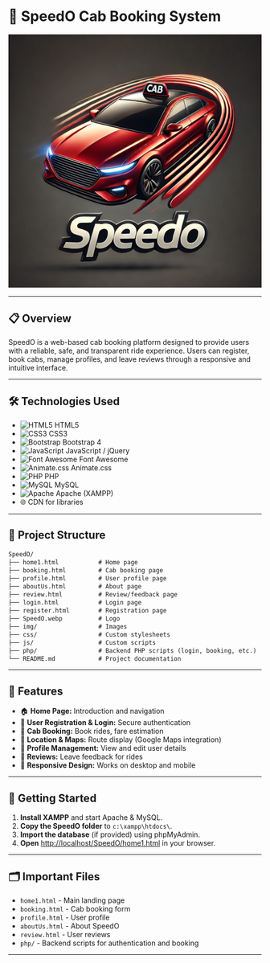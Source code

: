 # 🚕 SpeedO Cab Booking System

![SpeedO Logo](../SpeedO.webp)

---

## 📋 Overview

SpeedO is a web-based cab booking platform designed to provide users with a reliable, safe, and transparent ride experience. Users can register, book cabs, manage profiles, and leave reviews through a responsive and intuitive interface.

---

## 🛠️ Technologies Used

- ![HTML5](https://img.shields.io/badge/HTML5-E34F26?logo=html5&logoColor=white) HTML5  
- ![CSS3](https://img.shields.io/badge/CSS3-1572B6?logo=css3&logoColor=white) CSS3  
- ![Bootstrap](https://img.shields.io/badge/Bootstrap-563D7C?logo=bootstrap&logoColor=white) Bootstrap 4  
- ![JavaScript](https://img.shields.io/badge/JavaScript-F7DF1E?logo=javascript&logoColor=black) JavaScript / jQuery  
- ![Font Awesome](https://img.shields.io/badge/Font%20Awesome-339AF0?logo=fontawesome&logoColor=white) Font Awesome  
- ![Animate.css](https://img.shields.io/badge/Animate.css-FF4088?logo=css3&logoColor=white) Animate.css  
- ![PHP](https://img.shields.io/badge/PHP-777BB4?logo=php&logoColor=white) PHP  
- ![MySQL](https://img.shields.io/badge/MySQL-4479A1?logo=mysql&logoColor=white) MySQL  
- ![Apache](https://img.shields.io/badge/Apache-D22128?logo=apache&logoColor=white) Apache (XAMPP)  
- 🌐 CDN for libraries

---

## 📁 Project Structure

```
SpeedO/
├── home1.html           # Home page
├── booking.html         # Cab booking page
├── profile.html         # User profile page
├── aboutUs.html         # About page
├── review.html          # Review/feedback page
├── login.html           # Login page
├── register.html        # Registration page
├── SpeedO.webp          # Logo
├── img/                 # Images
├── css/                 # Custom stylesheets
├── js/                  # Custom scripts
├── php/                 # Backend PHP scripts (login, booking, etc.)
└── README.md            # Project documentation
```

---

## 🚦 Features

- 🏠 **Home Page:** Introduction and navigation
- 👤 **User Registration & Login:** Secure authentication
- 🚗 **Cab Booking:** Book rides, fare estimation
- 📍 **Location & Maps:** Route display (Google Maps integration)
- 📝 **Profile Management:** View and edit user details
- 💬 **Reviews:** Leave feedback for rides
- 📱 **Responsive Design:** Works on desktop and mobile

---

## 🏁 Getting Started

1. **Install XAMPP** and start Apache & MySQL.
2. **Copy the SpeedO folder** to `c:\xampp\htdocs\`.
3. **Import the database** (if provided) using phpMyAdmin.
4. **Open** [http://localhost/SpeedO/home1.html](http://localhost/SpeedO/home1.html) in your browser.

---

## 🗂️ Important Files

- `home1.html` - Main landing page
- `booking.html` - Cab booking form
- `profile.html` - User profile
- `aboutUs.html` - About SpeedO
- `review.html` - User reviews
- `php/` - Backend scripts for authentication and booking

---